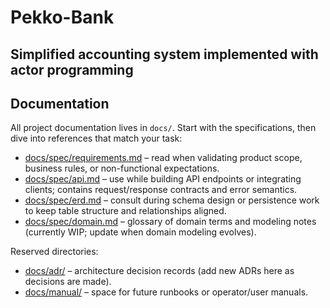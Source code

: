 # Pekko-Bank

## Simplified accounting system implemented with actor programming

## Documentation

All project documentation lives in `docs/`. Start with the specifications, then dive into references that match your task:

- [docs/spec/requirements.md](docs/spec/requirements.md) – read when validating product scope, business rules, or non-functional expectations.
- [docs/spec/api.md](docs/spec/api.md) – use while building API endpoints or integrating clients; contains request/response contracts and error semantics.
- [docs/spec/erd.md](docs/spec/erd.md) – consult during schema design or persistence work to keep table structure and relationships aligned.
- [docs/spec/domain.md](docs/spec/domain.md) – glossary of domain terms and modeling notes (currently WIP; update when domain modeling evolves).

Reserved directories:

- [docs/adr/](docs/adr/) – architecture decision records (add new ADRs here as decisions are made).
- [docs/manual/](docs/manual/) – space for future runbooks or operator/user manuals.
